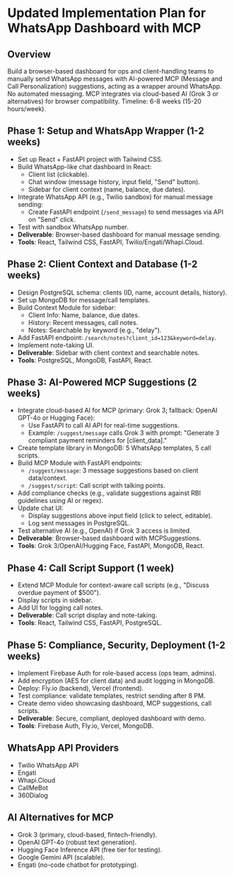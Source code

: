 # Updated Implementation Plan for WhatsApp Dashboard with MCP

## Overview
Build a browser-based dashboard for ops and client-handling teams to manually send WhatsApp messages with AI-powered MCP (Message and Call Personalization) suggestions, acting as a wrapper around WhatsApp. No automated messaging. MCP integrates via cloud-based AI (Grok 3 or alternatives) for browser compatibility. Timeline: 6-8 weeks (15-20 hours/week).

## Phase 1: Setup and WhatsApp Wrapper (1-2 weeks)
- Set up React + FastAPI project with Tailwind CSS.
- Build WhatsApp-like chat dashboard in React:
  - Client list (clickable).
  - Chat window (message history, input field, "Send" button).
  - Sidebar for client context (name, balance, due dates).
- Integrate WhatsApp API (e.g., Twilio sandbox) for manual message sending:
  - Create FastAPI endpoint (`/send_message`) to send messages via API on "Send" click.
- Test with sandbox WhatsApp number.
- **Deliverable**: Browser-based dashboard for manual message sending.
- **Tools**: React, Tailwind CSS, FastAPI, Twilio/Engati/Whapi.Cloud.

## Phase 2: Client Context and Database (1-2 weeks)
- Design PostgreSQL schema: clients (ID, name, account details, history).
- Set up MongoDB for message/call templates.
- Build Context Module for sidebar:
  - Client Info: Name, balance, due dates.
  - History: Recent messages, call notes.
  - Notes: Searchable by keyword (e.g., "delay").
- Add FastAPI endpoint: `/search/notes?client_id=123&keyword=delay`.
- Implement note-taking UI.
- **Deliverable**: Sidebar with client context and searchable notes.
- **Tools**: PostgreSQL, MongoDB, FastAPI, React.

## Phase 3: AI-Powered MCP Suggestions (2 weeks)
- Integrate cloud-based AI for MCP (primary: Grok 3; fallback: OpenAI GPT-4o or Hugging Face):
  - Use FastAPI to call AI API for real-time suggestions.
  - Example: `/suggest/message` calls Grok 3 with prompt: "Generate 3 compliant payment reminders for [client_data]."
- Create template library in MongoDB: 5 WhatsApp templates, 5 call scripts.
- Build MCP Module with FastAPI endpoints:
  - `/suggest/message`: 3 message suggestions based on client data/context.
  - `/suggest/script`: Call script with talking points.
- Add compliance checks (e.g., validate suggestions against RBI guidelines using AI or regex).
- Update chat UI:
  - Display suggestions above input field (click to select, editable).
  - Log sent messages in PostgreSQL.
- Test alternative AI (e.g., OpenAI) if Grok 3 access is limited.
- **Deliverable**: Browser-based dashboard with MCPSuggestions.
- **Tools**: Grok 3/OpenAI/Hugging Face, FastAPI, MongoDB, React.

## Phase 4: Call Script Support (1 week)
- Extend MCP Module for context-aware call scripts (e.g., "Discuss overdue payment of $500").
- Display scripts in sidebar.
- Add UI for logging call notes.
- **Deliverable**: Call script display and note-taking.
- **Tools**: React, Tailwind CSS, FastAPI, PostgreSQL.

## Phase 5: Compliance, Security, Deployment (1-2 weeks)
- Implement Firebase Auth for role-based access (ops team, admins).
- Add encryption (AES for client data) and audit logging in MongoDB.
- Deploy: Fly.io (backend), Vercel (frontend).
- Test compliance: validate templates, restrict sending after 8 PM.
- Create demo video showcasing dashboard, MCP suggestions, call scripts.
- **Deliverable**: Secure, compliant, deployed dashboard with demo.
- **Tools**: Firebase Auth, Fly.io, Vercel, MongoDB.

## WhatsApp API Providers
- Twilio WhatsApp API
- Engati
- Whapi.Cloud
- CallMeBot
- 360Dialog

## AI Alternatives for MCP
- Grok 3 (primary, cloud-based, fintech-friendly).
- OpenAI GPT-4o (robust text generation).
- Hugging Face Inference API (free tier for testing).
- Google Gemini API (scalable).
- Engati (no-code chatbot for prototyping).